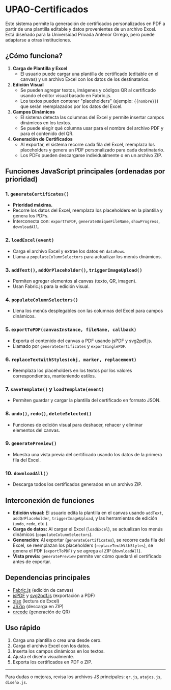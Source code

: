 # UPAO-Certificados

Este sistema permite la generación de certificados personalizados en PDF a partir de una plantilla editable y datos provenientes de un archivo Excel. Está diseñado para la Universidad Privada Antenor Orrego, pero puede adaptarse a otras instituciones.

## ¿Cómo funciona?

1. **Carga de Plantilla y Excel**
   - El usuario puede cargar una plantilla de certificado (editable en el canvas) y un archivo Excel con los datos de los destinatarios.
2. **Edición Visual**
   - Se pueden agregar textos, imágenes y códigos QR al certificado usando el editor visual basado en Fabric.js.
   - Los textos pueden contener "placeholders" (ejemplo: `{{nombre}}`) que serán reemplazados por los datos del Excel.
3. **Campos Dinámicos**
   - El sistema detecta las columnas del Excel y permite insertar campos dinámicos en los textos.
   - Se puede elegir qué columna usar para el nombre del archivo PDF y para el contenido del QR.
4. **Generación de Certificados**
   - Al exportar, el sistema recorre cada fila del Excel, reemplaza los placeholders y genera un PDF personalizado para cada destinatario.
   - Los PDFs pueden descargarse individualmente o en un archivo ZIP.

## Funciones JavaScript principales (ordenadas por prioridad)

### 1. `generateCertificates()`
- **Prioridad máxima.**
- Recorre los datos del Excel, reemplaza los placeholders en la plantilla y genera los PDFs.
- Interconecta con: `exportToPDF`, `generateUniqueFileName`, `showProgress`, `downloadAll`.

### 2. `loadExcel(event)`
- Carga el archivo Excel y extrae los datos en `dataRows`.
- Llama a `populateColumnSelectors` para actualizar los menús dinámicos.

### 3. `addText()`, `addQrPlaceholder()`, `triggerImageUpload()`
- Permiten agregar elementos al canvas (texto, QR, imagen).
- Usan Fabric.js para la edición visual.

### 4. `populateColumnSelectors()`
- Llena los menús desplegables con las columnas del Excel para campos dinámicos.

### 5. `exportToPDF(canvasInstance, fileName, callback)`
- Exporta el contenido del canvas a PDF usando jsPDF y svg2pdf.js.
- Llamado por `generateCertificates` y `exportSinglePDF`.

### 6. `replaceTextWithStyles(obj, marker, replacement)`
- Reemplaza los placeholders en los textos por los valores correspondientes, manteniendo estilos.

### 7. `saveTemplate()` y `loadTemplate(event)`
- Permiten guardar y cargar la plantilla del certificado en formato JSON.

### 8. `undo()`, `redo()`, `deleteSelected()`
- Funciones de edición visual para deshacer, rehacer y eliminar elementos del canvas.

### 9. `generatePreview()`
- Muestra una vista previa del certificado usando los datos de la primera fila del Excel.

### 10. `downloadAll()`
- Descarga todos los certificados generados en un archivo ZIP.

## Interconexión de funciones

- **Edición visual:** El usuario edita la plantilla en el canvas usando `addText`, `addQrPlaceholder`, `triggerImageUpload`, y las herramientas de edición (`undo`, `redo`, etc.).
- **Carga de datos:** Al cargar el Excel (`loadExcel`), se actualizan los menús dinámicos (`populateColumnSelectors`).
- **Generación:** Al exportar (`generateCertificates`), se recorre cada fila del Excel, se reemplazan los placeholders (`replaceTextWithStyles`), se genera el PDF (`exportToPDF`) y se agrega al ZIP (`downloadAll`).
- **Vista previa:** `generatePreview` permite ver cómo quedará el certificado antes de exportar.

## Dependencias principales
- [Fabric.js](https://fabricjs.com/) (edición de canvas)
- [jsPDF](https://github.com/parallax/jsPDF) y [svg2pdf.js](https://github.com/yWorks/svg2pdf.js) (exportación a PDF)
- [xlsx](https://github.com/SheetJS/sheetjs) (lectura de Excel)
- [JSZip](https://stuk.github.io/jszip/) (descarga en ZIP)
- [qrcode](https://github.com/soldair/node-qrcode) (generación de QR)

## Uso rápido
1. Carga una plantilla o crea una desde cero.
2. Carga el archivo Excel con los datos.
3. Inserta los campos dinámicos en los textos.
4. Ajusta el diseño visualmente.
5. Exporta los certificados en PDF o ZIP.

---
Para dudas o mejoras, revisa los archivos JS principales: `qr.js`, `atajos.js`, `diseño.js`.
